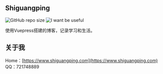 ## Shiguangping

![GitHub repo size](https://img.shields.io/github/repo-size/ENNRIaaa/ShiguangpingBlogByVuePress?style=for-the-badge)
![I want be useful](https://img.shields.io/badge/-I%20want%20be%20useful-blue?style=for-the-badge)

使用Vuepress搭建的博客，记录学习和生活。

## 关于我

Home：[https://www.shiguangping.com](https://www.shiguangping.com)
QQ：721748889

